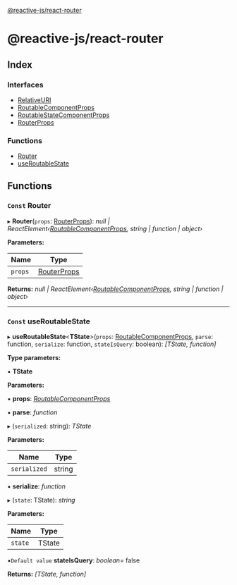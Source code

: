 [@reactive-js/react-router](README.md)

# @reactive-js/react-router

## Index

### Interfaces

* [RelativeURI](interfaces/relativeuri.md)
* [RoutableComponentProps](interfaces/routablecomponentprops.md)
* [RoutableStateComponentProps](interfaces/routablestatecomponentprops.md)
* [RouterProps](interfaces/routerprops.md)

### Functions

* [Router](README.md#const-router)
* [useRoutableState](README.md#const-useroutablestate)

## Functions

### `Const` Router

▸ **Router**(`props`: [RouterProps](interfaces/routerprops.md)): *null | ReactElement‹[RoutableComponentProps](interfaces/routablecomponentprops.md), string | function | object›*

**Parameters:**

Name | Type |
------ | ------ |
`props` | [RouterProps](interfaces/routerprops.md) |

**Returns:** *null | ReactElement‹[RoutableComponentProps](interfaces/routablecomponentprops.md), string | function | object›*

___

### `Const` useRoutableState

▸ **useRoutableState**<**TState**>(`props`: [RoutableComponentProps](interfaces/routablecomponentprops.md), `parse`: function, `serialize`: function, `stateIsQuery`: boolean): *[TState, function]*

**Type parameters:**

▪ **TState**

**Parameters:**

▪ **props**: *[RoutableComponentProps](interfaces/routablecomponentprops.md)*

▪ **parse**: *function*

▸ (`serialized`: string): *TState*

**Parameters:**

Name | Type |
------ | ------ |
`serialized` | string |

▪ **serialize**: *function*

▸ (`state`: TState): *string*

**Parameters:**

Name | Type |
------ | ------ |
`state` | TState |

▪`Default value`  **stateIsQuery**: *boolean*= false

**Returns:** *[TState, function]*
